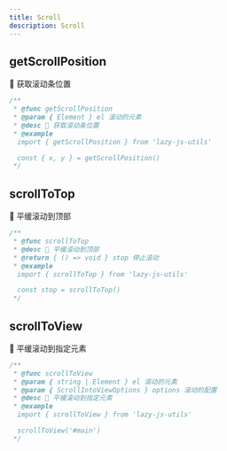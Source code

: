 ```yaml
---
title: Scroll
description: Scroll
---
```


## getScrollPosition

🧿 获取滚动条位置

```typescript
/**
 * @func getScrollPosition
 * @param { Element } el 滚动的元素
 * @desc 📝 获取滚动条位置
 * @example
  import { getScrollPosition } from 'lazy-js-utils'

  const { x, y } = getScrollPosition()
 */
```

## scrollToTop

🧿 平缓滚动到顶部

```typescript
/**
 * @func scrollToTop
 * @desc 📝 平缓滚动到顶部
 * @return { () => void } stop 停止滚动
 * @example
  import { scrollToTop } from 'lazy-js-utils'

  const stop = scrollToTop()
 */
```

## scrollToView

🧿 平缓滚动到指定元素

```typescript
/**
 * @func scrollToView
 * @param { string | Element } el 滚动的元素 
 * @param { ScrollIntoViewOptions } options 滚动的配置 
 * @desc 📝 平缓滚动到指定元素
 * @example
  import { scrollToView } from 'lazy-js-utils'

  scrollToView('#main')
 */
```

